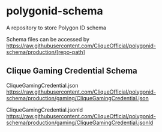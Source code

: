 # polygonid-schema
A repository to store Polygon ID schema

Schema files can be accessed by https://raw.githubusercontent.com/CliqueOfficial/polygonid-schema/production/[repo-path]

## Clique Gaming Credential Schema

CliqueGamingCredential.json
https://raw.githubusercontent.com/CliqueOfficial/polygonid-schema/production/gaming/CliqueGamingCredential.json

CliqueGamingCredential.jsonld
https://raw.githubusercontent.com/CliqueOfficial/polygonid-schema/production/gaming/CliqueGamingCredential.jsonld

